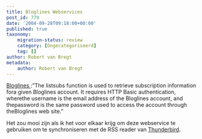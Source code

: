 ```yaml
---
title: Bloglines Webservices
post_id: 779
date: '2004-09-28T09:18:00+00:00'
published: true
taxonomy:
    migration-status: review
    category: [Ongecategoriseerd]
    tag: []
author: Robert van Bregt
metadata:
    author: Robert van Bregt
---
```

[Bloglines ](https://web.archive.org/web/20050207105915/http://www.bloglines.com/services/api/listsubs):”The listsubs function is used to retrieve subscription information fora given Bloglines account. It requires HTTP Basic authentication, wherethe username is the email address of the Bloglines account, and thepassword is the same password used to access the account through theBloglines web site.”

Het zou mooi zijn als ik het voor elkaar krijg om deze webservice te gebruiken om te synchroniseren met de RSS reader van [Thunderbird](https://web.archive.org/web/20050207105915/http://www.mozilla.org/products/thunderbird/).